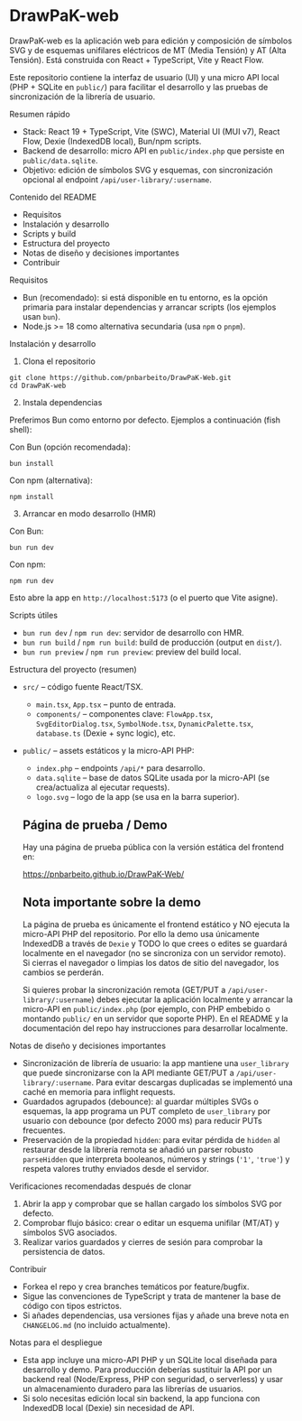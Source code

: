 # DrawPaK-web


DrawPaK-web es la aplicación web para edición y composición de símbolos SVG y de esquemas unifilares eléctricos de MT (Media Tensión) y AT (Alta Tensión). Está construida con React + TypeScript, Vite y React Flow.

Este repositorio contiene la interfaz de usuario (UI) y una micro API local (PHP + SQLite en `public/`) para facilitar el desarrollo y las pruebas de sincronización de la librería de usuario.

Resumen rápido
- Stack: React 19 + TypeScript, Vite (SWC), Material UI (MUI v7), React Flow, Dexie (IndexedDB local), Bun/npm scripts.
- Backend de desarrollo: micro API en `public/index.php` que persiste en `public/data.sqlite`.
- Objetivo: edición de símbolos SVG y esquemas, con sincronización opcional al endpoint `/api/user-library/:username`.

Contenido del README
- Requisitos
- Instalación y desarrollo
- Scripts y build
- Estructura del proyecto
- Notas de diseño y decisiones importantes
- Contribuir


Requisitos
- Bun (recomendado): si está disponible en tu entorno, es la opción primaria para instalar dependencias y arrancar scripts (los ejemplos usan `bun`).
- Node.js >= 18 como alternativa secundaria (usa `npm` o `pnpm`).

Instalación y desarrollo

1) Clona el repositorio

```fish
git clone https://github.com/pnbarbeito/DrawPaK-Web.git
cd DrawPaK-web
```

2) Instala dependencias

Preferimos Bun como entorno por defecto. Ejemplos a continuación (fish shell):

Con Bun (opción recomendada):

```fish
bun install
```

Con npm (alternativa):

```fish
npm install
```

3) Arrancar en modo desarrollo (HMR)

Con Bun:

```fish
bun run dev
```

Con npm:

```fish
npm run dev
```

Esto abre la app en `http://localhost:5173` (o el puerto que Vite asigne).

Scripts útiles
- `bun run dev` / `npm run dev`: servidor de desarrollo con HMR.
- `bun run build` / `npm run build`: build de producción (output en `dist/`).
- `bun run preview` / `npm run preview`: preview del build local.

Estructura del proyecto (resumen)
- `src/` – código fuente React/TSX.
  - `main.tsx`, `App.tsx` – punto de entrada.
  - `components/` – componentes clave: `FlowApp.tsx`, `SvgEditorDialog.tsx`, `SymbolNode.tsx`, `DynamicPalette.tsx`, `database.ts` (Dexie + sync logic), etc.
- `public/` – assets estáticos y la micro-API PHP:
  - `index.php` – endpoints `/api/*` para desarrollo.
  - `data.sqlite` – base de datos SQLite usada por la micro-API (se crea/actualiza al ejecutar requests).
  - `logo.svg` – logo de la app (se usa en la barra superior).

  Página de prueba / Demo
  ---------------------------------
  Hay una página de prueba pública con la versión estática del frontend en:

  https://pnbarbeito.github.io/DrawPaK-Web/

  Nota importante sobre la demo
  ---------------------------------
  La página de prueba es únicamente el frontend estático y NO ejecuta la micro-API PHP del repositorio. Por ello la demo usa únicamente IndexedDB a través de `Dexie` y TODO lo que crees o edites se guardará localmente en el navegador (no se sincroniza con un servidor remoto). Si cierras el navegador o limpias los datos de sitio del navegador, los cambios se perderán.

  Si quieres probar la sincronización remota (GET/PUT a `/api/user-library/:username`) debes ejecutar la aplicación localmente y arrancar la micro-API en `public/index.php` (por ejemplo, con PHP embebido o montando `public/` en un servidor que soporte PHP). En el README y la documentación del repo hay instrucciones para desarrollar localmente.

Notas de diseño y decisiones importantes
- Sincronización de librería de usuario: la app mantiene una `user_library` que puede sincronizarse con la API mediante GET/PUT a `/api/user-library/:username`. Para evitar descargas duplicadas se implementó una caché en memoria para inflight requests.
- Guardados agrupados (debounce): al guardar múltiples SVGs o esquemas, la app programa un PUT completo de `user_library` por usuario con debounce (por defecto 2000 ms) para reducir PUTs frecuentes.
- Preservación de la propiedad `hidden`: para evitar pérdida de `hidden` al restaurar desde la librería remota se añadió un parser robusto `parseHidden` que interpreta booleanos, números y strings (`'1'`, `'true'`) y respeta valores truthy enviados desde el servidor.

Verificaciones recomendadas después de clonar
1) Abrir la app y comprobar que se hallan cargado los símbolos SVG por defecto.
2) Comprobar flujo básico: crear o editar un esquema unifilar (MT/AT) y símbolos SVG asociados.
3) Realizar varios guardados y cierres de sesión para comprobar la persistencia de datos.

Contribuir
- Forkea el repo y crea branches temáticos por feature/bugfix.
- Sigue las convenciones de TypeScript y trata de mantener la base de código con tipos estrictos.
- Si añades dependencias, usa versiones fijas y añade una breve nota en `CHANGELOG.md` (no incluido actualmente).

Notas para el despliegue
- Esta app incluye una micro-API PHP y un SQLite local diseñada para desarrollo y demo. Para producción deberías sustituir la API por un backend real (Node/Express, PHP con seguridad, o serverless) y usar un almacenamiento duradero para las librerías de usuarios.
- Si solo necesitas edición local sin backend, la app funciona con IndexedDB local (Dexie) sin necesidad de API.
